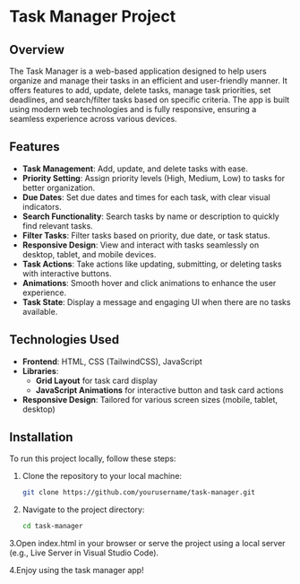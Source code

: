 # Task Manager Project

## Overview

The Task Manager is a web-based application designed to help users organize and manage their tasks in an efficient and user-friendly manner. It offers features to add, update, delete tasks, manage task priorities, set deadlines, and search/filter tasks based on specific criteria. The app is built using modern web technologies and is fully responsive, ensuring a seamless experience across various devices.

## Features

- **Task Management**: Add, update, and delete tasks with ease.
- **Priority Setting**: Assign priority levels (High, Medium, Low) to tasks for better organization.
- **Due Dates**: Set due dates and times for each task, with clear visual indicators.
- **Search Functionality**: Search tasks by name or description to quickly find relevant tasks.
- **Filter Tasks**: Filter tasks based on priority, due date, or task status.
- **Responsive Design**: View and interact with tasks seamlessly on desktop, tablet, and mobile devices.
- **Task Actions**: Take actions like updating, submitting, or deleting tasks with interactive buttons.
- **Animations**: Smooth hover and click animations to enhance the user experience.
- **Task State**: Display a message and engaging UI when there are no tasks available.

## Technologies Used

- **Frontend**: HTML, CSS (TailwindCSS), JavaScript
- **Libraries**: 
  - **Grid Layout** for task card display
  - **JavaScript Animations** for interactive button and task card actions
- **Responsive Design**: Tailored for various screen sizes (mobile, tablet, desktop)

## Installation

To run this project locally, follow these steps:

1. Clone the repository to your local machine:
   ```bash
   git clone https://github.com/yourusername/task-manager.git

2. Navigate to the project directory:
    ```bash
    cd task-manager

3.Open index.html in your browser or serve the project using a local server (e.g., Live Server in Visual Studio Code).

4.Enjoy using the task manager app!
